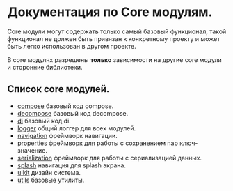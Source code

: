 # Документация по Core модулям.

Core модули могут содержать только самый базовый функционал, такой функционал не должен быть привязан к конкретному
проекту и может быть легко использован в другом проекте.

В core модулях разрешены **только** зависимости на другие core модули и сторонние библиотеки.

## Список core модулей.

* [compose](compose/README.md) базовый код compose.
* [decompose](decompose/README.md) базовый код decompose.
* [di](di/README.md) базовый код di.
* [logger](logger/README.md) общий логгер для всех модулей.
* [navigation](navigation/README.md) фреймворк навигации.
* [properties](properties/README.md) фреймворк для работы с сохранением пар ключ-значение.
* [serialization](serialization/README.md) фреймворк для работы с сериализацией данных.
* [splash](splash/README.md) навигация для splash экрана.
* [uikit](uikit/README.md) дизайн система.
* [utils](utils/README.md) базовые утилиты.
